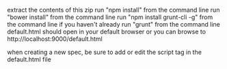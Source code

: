 extract the contents of this zip
run "npm install" from the command line
run "bower install" from the command line
run "npm install grunt-cli -g" from the command line if you haven't already
run "grunt" from the command line
default.html should open in your default browser or you can browse to http://localhost:9000/default.html

when creating a new spec, be sure to add or edit the script tag in the default.html file
